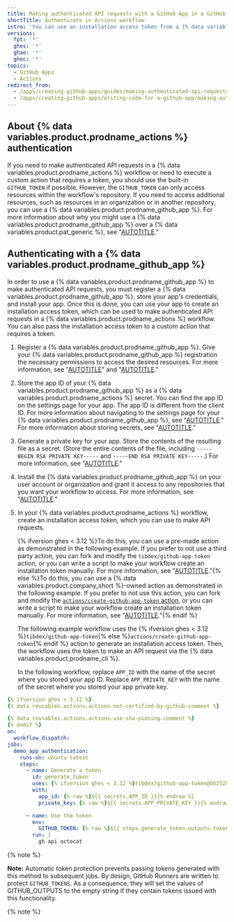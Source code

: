 ```yaml
---
title: Making authenticated API requests with a GitHub App in a GitHub Actions workflow
shortTitle: Authenticate in Actions workflow
intro: 'You can use an installation access token from a {% data variables.product.prodname_github_app %} to make authenticated API requests in a {% data variables.product.prodname_actions %} workflow. You can also pass the token to a custom action to enable the action to make authenticated API requests.'
versions:
  fpt: '*'
  ghes: '*'
  ghae: '*'
  ghec: '*'
topics:
  - GitHub Apps
  - Actions
redirect_from:
  - /apps/creating-github-apps/guides/making-authenticated-api-requests-with-a-github-app-in-a-github-actions-workflow
  - /apps/creating-github-apps/writing-code-for-a-github-app/making-authenticated-api-requests-with-a-github-app-in-a-github-actions-workflow
---
```


## About {% data variables.product.prodname_actions %} authentication

If you need to make authenticated API requests in a {% data variables.product.prodname_actions %} workflow or need to execute a custom action that requires a token, you should use the built-in `GITHUB_TOKEN` if possible. However, the `GITHUB_TOKEN` can only access resources within the workflow's repository. If you need to access additional resources, such as resources in an organization or in another repository, you can use a {% data variables.product.prodname_github_app %}. For more information about why you might use a {% data variables.product.prodname_github_app %} over a {% data variables.product.pat_generic %}, see "[AUTOTITLE](/apps/creating-github-apps/setting-up-a-github-app/about-creating-github-apps#choosing-between-a-github-app-or-a-personal-access-token)."

## Authenticating with a {% data variables.product.prodname_github_app %}

In order to use a {% data variables.product.prodname_github_app %} to make authenticated API requests, you must register a {% data variables.product.prodname_github_app %}, store your app's credentials, and install your app. Once this is done, you can use your app to create an installation access token, which can be used to make authenticated API requests in a {% data variables.product.prodname_actions %} workflow. You can also pass the installation access token to a custom action that requires a token.

1. Register a {% data variables.product.prodname_github_app %}. Give your {% data variables.product.prodname_github_app %} registration the necessary permissions to access the desired resources. For more information, see "[AUTOTITLE](/apps/creating-github-apps/setting-up-a-github-app/creating-a-github-app)" and "[AUTOTITLE](/apps/creating-github-apps/setting-up-a-github-app/choosing-permissions-for-a-github-app)."
1. Store the app ID of your {% data variables.product.prodname_github_app %} as a {% data variables.product.prodname_actions %} secret. You can find the app ID on the settings page for your app. The app ID is different from the client ID. For more information about navigating to the settings page for your {% data variables.product.prodname_github_app %}, see "[AUTOTITLE](/apps/maintaining-github-apps/modifying-a-github-app-registration#navigating-to-your-github-app-settings)." For more information about storing secrets, see "[AUTOTITLE](/actions/security-guides/encrypted-secrets)."
1. Generate a private key for your app. Store the contents of the resulting file as a secret. (Store the entire contents of the file, including `-----BEGIN RSA PRIVATE KEY-----` and `-----END RSA PRIVATE KEY-----`.) For more information, see "[AUTOTITLE](/apps/creating-github-apps/authenticating-with-a-github-app/managing-private-keys-for-github-apps)."
1. Install the {% data variables.product.prodname_github_app %} on your user account or organization and grant it access to any repositories that you want your workflow to access. For more information, see "[AUTOTITLE](/apps/maintaining-github-apps/installing-github-apps#installing-your-private-github-app-on-your-repository)."
1. In your {% data variables.product.prodname_actions %} workflow, create an installation access token, which you can use to make API requests.

   {% ifversion ghes < 3.12 %}To do this, you can use a pre-made action as demonstrated in the following example. If you prefer to not use a third party action, you can fork and modify the `tibdex/github-app-token` action, or you can write a script to make your workflow create an installation token manually. For more information, see "[AUTOTITLE](/apps/creating-github-apps/authenticating-with-a-github-app/authenticating-as-a-github-app-installation)."{% else %}To do this, you can use a {% data variables.product.company_short %}-owned action as demonstrated in the following example. If you prefer to not use this action, you can fork and modify the [`actions/create-github-app-token` action](https://github.com/actions/create-github-app-token), or you can write a script to make your workflow create an installation token manually. For more information, see "[AUTOTITLE](/apps/creating-github-apps/authenticating-with-a-github-app/authenticating-as-a-github-app-installation)."{% endif %}

   The following example workflow uses the {% ifversion ghes < 3.12 %}`tibdex/github-app-token`{% else %}`actions/create-github-app-token`{% endif %} action to generate an installation access token. Then, the workflow uses the token to make an API request via the {% data variables.product.prodname_cli %}.

   In the following workflow, replace `APP_ID` with the name of the secret where you stored your app ID. Replace `APP_PRIVATE_KEY` with the name of the secret where you stored your app private key.

```yaml copy
{% ifversion ghes < 3.12 %}
{% data reusables.actions.actions-not-certified-by-github-comment %}

{% data reusables.actions.actions-use-sha-pinning-comment %}
{% endif %}
on:
  workflow_dispatch:
jobs:
  demo_app_authentication:
    runs-on: ubuntu-latest
    steps:
      - name: Generate a token
        id: generate_token
        uses: {% ifversion ghes < 3.12 %}tibdex/github-app-token@b62528385c34dbc9f38e5f4225ac829252d1ea92{% else %}actions/create-github-app-token@v1{% endif %}
        with:
          app_id: {% raw %}${{ secrets.APP_ID }}{% endraw %}
          private_key: {% raw %}${{ secrets.APP_PRIVATE_KEY }}{% endraw %}

      - name: Use the token
        env:
          GITHUB_TOKEN: {% raw %}${{ steps.generate_token.outputs.token }}{% endraw %}
        run: |
          gh api octocat
```

{% note %}

**Note:** Automatic token protection prevents passing tokens generated with this method to subsequent jobs. By design, GitHub Runners are written to protect `GITHUB_TOKENS`.  As a consequence, they will set the values of GITHUB_OUTPUTS to the empty string if they contain tokens issued with this functionality.

{% note %}
